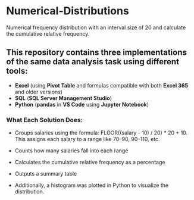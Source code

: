 # Numerical-Distributions
Numerical frequency distribution with an interval size of 20 and calculate the cumulative relative frequency.


## This repository contains three implementations of the same data analysis task using different tools:

- **Excel** (using **Pivot Table** and formulas compatible with both **Excel 365** and older versions)
- **SQL** (**SQL Server Management Studio**)
- **Python** (**pandas** in **VS Code** using **Jupyter Notebook**)
 

### What Each Solution Does:

- Groups salaries using the formula: FLOOR((salary - 10) / 20) * 20 + 10. This assigns each salary to a range like 70–90, 90–110, etc.

- Counts how many salaries fall into each range

- Calculates the cumulative relative frequency as a percentage

- Outputs a summary table

- Additionally, a histogram was plotted in Python to visualize the distribution.



